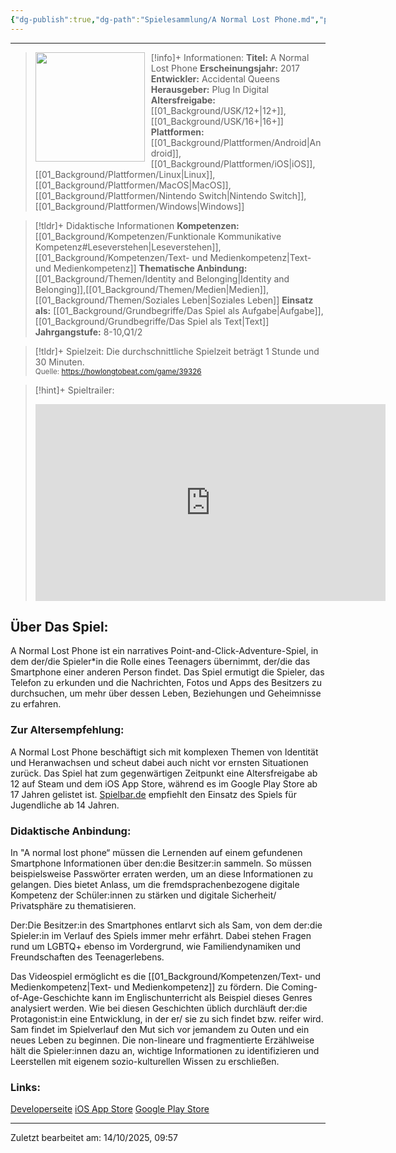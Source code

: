 ```yaml
---
{"dg-publish":true,"dg-path":"Spielesammlung/A Normal Lost Phone.md","permalink":"/spielesammlung/a-normal-lost-phone/","noteIcon":"2"}
---
```


---
>[!info]+ Informationen:
><img src="https://images.igdb.com/igdb/image/upload/t_cover_big/co2kfs.webp" style="float:left;height:175px;padding-right:10px">**Titel:** A Normal Lost Phone
>**Erscheinungsjahr:** 2017
>**Entwickler:** Accidental Queens
>**Herausgeber:** Plug In Digital
>**Altersfreigabe:** [[01_Background/USK/12+\|12+]],[[01_Background/USK/16+\|16+]]
>**Plattformen:** [[01_Background/Plattformen/Android\|Android]],[[01_Background/Plattformen/iOS\|iOS]],[[01_Background/Plattformen/Linux\|Linux]],[[01_Background/Plattformen/MacOS\|MacOS]],[[01_Background/Plattformen/Nintendo Switch\|Nintendo Switch]],[[01_Background/Plattformen/Windows\|Windows]]

>[!tldr]+ Didaktische Informationen
>**Kompetenzen:** [[01_Background/Kompetenzen/Funktionale Kommunikative Kompetenz#Leseverstehen\|Leseverstehen]],[[01_Background/Kompetenzen/Text- und Medienkompetenz\|Text- und Medienkompetenz]]
>**Thematische Anbindung:** [[01_Background/Themen/Identity and Belonging\|Identity and Belonging]],[[01_Background/Themen/Medien\|Medien]],[[01_Background/Themen/Soziales Leben\|Soziales Leben]]
>**Einsatz als:** [[01_Background/Grundbegriffe/Das Spiel als Aufgabe\|Aufgabe]],[[01_Background/Grundbegriffe/Das Spiel als Text\|Text]]
>**Jahrgangstufe:** 8-10,Q1/2

>[!tldr]+ Spielzeit: 
>Die durchschnittliche Spielzeit beträgt 1 Stunde und 30 Minuten.  
><sub>Quelle: https://howlongtobeat.com/game/39326</sub>

>[!hint]+ Spieltrailer:
><iframe width="560" height="315" src="https://www.youtube.com/embed/Fx98oCmyxMc?si=N-RmL7bvVZoaEu3_" title="YouTube video player" frameborder="0" allow="accelerometer; autoplay; clipboard-write; encrypted-media; gyroscope; picture-in-picture; web-share" referrerpolicy="strict-origin-when-cross-origin" allowfullscreen></iframe>

## Über Das Spiel:
A Normal Lost Phone ist ein narratives Point-and-Click-Adventure-Spiel, in dem der/die Spieler\*in die Rolle eines Teenagers übernimmt, der/die das Smartphone einer anderen Person findet. Das Spiel ermutigt die Spieler, das Telefon zu erkunden und die Nachrichten, Fotos und Apps des Besitzers zu durchsuchen, um mehr über dessen Leben, Beziehungen und Geheimnisse zu erfahren.

### Zur Altersempfehlung:
A Normal Lost Phone beschäftigt sich mit komplexen Themen von Identität und Heranwachsen und scheut dabei auch nicht vor ernsten Situationen zurück. Das Spiel hat zum gegenwärtigen Zeitpunkt eine Altersfreigabe ab 12 auf Steam und dem iOS App Store, während es im Google Play Store ab 17 Jahren gelistet ist. [Spielbar.de](https://www.spielbar.de/spiele/150703/a-normal-lost-phone) empfiehlt den Einsatz des Spiels für Jugendliche ab 14 Jahren.

### Didaktische Anbindung:
In "A normal lost phone“ müssen die Lernenden auf einem gefundenen Smartphone Informationen über den:die Besitzer:in sammeln. So müssen beispielsweise Passwörter erraten werden, um an diese Informationen zu gelangen. Dies bietet Anlass, um die fremdsprachenbezogene digitale Kompetenz der Schüler:innen zu stärken und digitale Sicherheit/ Privatsphäre zu thematisieren.

Der:Die Besitzer:in des Smartphones entlarvt sich als Sam, von dem der:die Spieler:in im Verlauf des Spiels immer mehr erfährt. Dabei stehen Fragen rund um LGBTQ+ ebenso im Vordergrund, wie Familiendynamiken und Freundschaften des Teenagerlebens. 

Das Videospiel ermöglicht es die [[01_Background/Kompetenzen/Text- und Medienkompetenz\|Text- und Medienkompetenz]] zu fördern. Die Coming-of-Age-Geschichte  kann im Englischunterricht als Beispiel dieses Genres analysiert werden. Wie bei diesen Geschichten üblich durchläuft der:die Protagonist:in eine Entwicklung, in der er/ sie zu sich findet bzw. reifer wird. Sam findet im Spielverlauf den Mut sich vor jemandem zu Outen und ein neues Leben zu beginnen. Die non-lineare und fragmentierte Erzählweise hält die Spieler:innen dazu an, wichtige Informationen zu identifizieren und Leerstellen mit eigenem sozio-kulturellen Wissen zu erschließen. 
### Links:
[Developerseite](https://dearvillagers.itch.io/a-normal-lost-phone)
[iOS App Store](https://www.google.com/url?sa=t&source=web&rct=j&opi=89978449&url=https://apps.apple.com/de/app/a-normal-lost-phone/id1181828672&ved=2ahUKEwjF5Pa5n_uGAxWo_7sIHefBAegQFnoECDoQAQ&usg=AOvVaw3ejKuA-f1IBRdb0nuYD03X)
[Google Play Store](https://www.google.com/url?sa=t&source=web&rct=j&opi=89978449&url=https://play.google.com/store/apps/details%3Fid%3Dcom.accidentalqueens.anormallostphone%26hl%3Dde&ved=2ahUKEwjF5Pa5n_uGAxWo_7sIHefBAegQFnoECDsQAQ&usg=AOvVaw2Y_n7RiDVv7F3B4sZNZtXx)





---
Zuletzt bearbeitet am: 14/10/2025, 09:57

